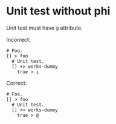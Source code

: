 # Unit test without phi

Unit test must have `@` attribute.

Incorrect:

```eo
# Foo.
[] > foo
  # Unit test.
  [] +> works-dummy
    true > i
```

Correct:

```eo
# Foo.
[] > foo
  # Unit test.
  [] +> works-dummy
    true > @
```
